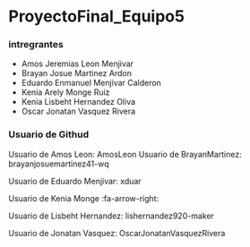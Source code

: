 # ProyectoFinal_Equipo5
### intregrantes 
- Amos Jeremias Leon Menjivar
- Brayan Josue Martinez Ardon
- Eduardo Enmanuel Menjivar Calderon
- Kenia Arely Monge Ruiz
- Kenia Lisbeht Hernandez Oliva
- Oscar Jonatan Vasquez Rivera
### Usuario de Githud
Usuario de Amos Leon: AmosLeon
Usuario de BrayanMartinez: brayanjosuemartinez41-wq

Usuario de Eduardo Menjivar: xduar

Usuario de Kenia Monge :fa-arrow-right:  

Usuario de  Lisbeht Hernandez: lishernandez920-maker

Usuario de Jonatan Vasquez: OscarJonatanVasquezRivera
